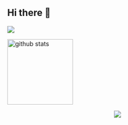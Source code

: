 ## Hi there 👋
![](https://github-profile-summary-cards.vercel.app/api/cards/profile-details?username=a-urabayashi&theme=2077)

<img alt="github stats" height="150px" src="https://github-readme-stats.vercel.app/api?username=a-urabayashi&count_private=true&show_icons=true&show_icons=true&theme=tokyonight" />
<p align="center">
  <a href="https://skillicons.dev">
    <img src="https://skillicons.dev/icons?i=git,django,docker,python,typescript,javascript,webstorm,windows,anaconda,actix,apple,arch,aws,azure,d3,bash,fastapi,flask" />
  </a>
</p>
<!--
**a-urabayashi/a-urabayashi** is a ✨ _special_ ✨ repository because its `README.md` (this file) appears on your GitHub profile.

Here are some ideas to get you started:

- 🔭 I’m currently working on ...
- 🌱 I’m currently learning ...
- 👯 I’m looking to collaborate on ...
- 🤔 I’m looking for help with ...
- 💬 Ask me about ...
- 📫 How to reach me: ...
- 😄 Pronouns: ...
- ⚡ Fun fact: ...
-->
